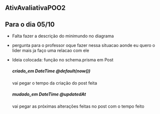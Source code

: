 ## AtivAvaliativaPOO2

## Para o dia 05/10

- Falta fazer a descrição do minimundo no diagrama

- pergunta para o professor oque fazer nessa situacao aonde eu quero o lider mais ja faço uma relacao com ele

- Ideia colocada: função no schema.prisma em Post <br>
  ##### criado_em DateTime @default(now())<br>
  vai pegar o tempo da criação do post feita <br>
  ##### mudado_em DateTime @updatedAt<br>
  vai pegar as próximas alterações feitas no post com o tempo feito<br>
 

